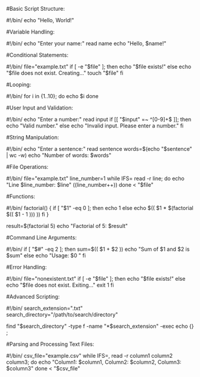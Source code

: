 #Basic Script Structure:



#!/bin/
echo "Hello, World!"

#Variable Handling:



#!/bin/
echo "Enter your name:"
read name
echo "Hello, $name!"

#Conditional Statements:



#!/bin/
file="example.txt"
if [ -e "$file" ]; then
    echo "$file exists!"
else
    echo "$file does not exist. Creating..."
    touch "$file"
fi

#Looping:



#!/bin/
for i in {1..10}; do
    echo $i
done

#User Input and Validation:



#!/bin/
echo "Enter a number:"
read input
if [[ "$input" =~ ^[0-9]+$ ]]; then
    echo "Valid number."
else
    echo "Invalid input. Please enter a number."
fi

#String Manipulation:



#!/bin/
echo "Enter a sentence:"
read sentence
words=$(echo "$sentence" | wc -w)
echo "Number of words: $words"

#File Operations:



#!/bin/
file="example.txt"
line_number=1
while IFS= read -r line; do
    echo "Line $line_number: $line"
    ((line_number++))
done < "$file"

#Functions:



#!/bin/
factorial() {
    if [ "$1" -eq 0 ]; then
        echo 1
    else
        echo $(( $1 * $(factorial $(( $1 - 1 ))) ))
    fi
}

result=$(factorial 5)
echo "Factorial of 5: $result"

#Command Line Arguments:



#!/bin/
if [ "$#" -eq 2 ]; then
    sum=$(( $1 + $2 ))
    echo "Sum of $1 and $2 is $sum"
else
    echo "Usage: $0 <num1> <num2>"
fi

#Error Handling:



#!/bin/
file="nonexistent.txt"
if [ -e "$file" ]; then
    echo "$file exists!"
else
    echo "$file does not exist. Exiting..."
    exit 1
fi

#Advanced Scripting:



#!/bin/
search_extension=".txt"
search_directory="/path/to/search/directory"

find "$search_directory" -type f -name "*$search_extension" -exec echo {} \;

#Parsing and Processing Text Files:



#!/bin/
csv_file="example.csv"
while IFS=, read -r column1 column2 column3; do
    echo "Column1: $column1, Column2: $column2, Column3: $column3"
done < "$csv_file"
